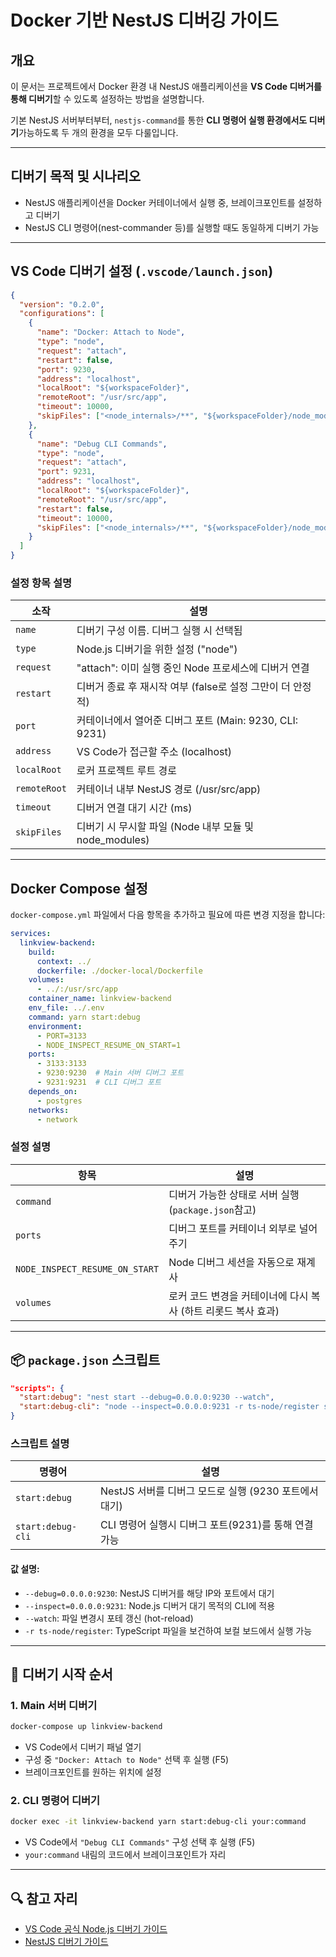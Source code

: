 # Docker 기반 NestJS 디버깅 가이드

## 개요

이 문서는  프로젝트에서 Docker 환경 내 NestJS 애플리케이션을 **VS Code 디버거를 통해 디버기**할 수 있도록 설정하는 방법을 설명합니다.

기본 NestJS 서버부터부터, `nestjs-command`를 통한 **CLI 명령어 실행 환경에서도 디버기**가능하도록 두 개의 환경을 모두 다룰입니다.

---

##  디버기 목적 및 시나리오

- NestJS 애플리케이션을 Docker 커테이너에서 실행 중, 브레이크포인트를 설정하고 디버기
- NestJS CLI 명령어(nest-commander 등)를 실행할 때도 동일하게 디버기 가능

---

##  VS Code 디버기 설정 (`.vscode/launch.json`)

```json
{
  "version": "0.2.0",
  "configurations": [
    {
      "name": "Docker: Attach to Node",
      "type": "node",
      "request": "attach",
      "restart": false,
      "port": 9230,
      "address": "localhost",
      "localRoot": "${workspaceFolder}",
      "remoteRoot": "/usr/src/app",
      "timeout": 10000,
      "skipFiles": ["<node_internals>/**", "${workspaceFolder}/node_modules/**"]
    },
    {
      "name": "Debug CLI Commands",
      "type": "node",
      "request": "attach",
      "port": 9231,
      "address": "localhost",
      "localRoot": "${workspaceFolder}",
      "remoteRoot": "/usr/src/app",
      "restart": false,
      "timeout": 10000,
      "skipFiles": ["<node_internals>/**", "${workspaceFolder}/node_modules/**"]
    }
  ]
}
```

### 설정 항목 설명

| 소작           | 설명                                        |
| ------------ | ----------------------------------------- |
| `name`       | 디버기 구성 이름. 디버그 실행 시 선택됨                   |
| `type`       | Node.js 디버기을 위한 설정 ("node")               |
| `request`    | "attach": 이미 실행 중인 Node 프로세스에 디버거 연결      |
| `restart`    | 디버거 종료 후 재시작 여부 (false로 설정 그만이 더 안정적)     |
| `port`       | 커테이너에서 열어준 디버그 포트 (Main: 9230, CLI: 9231) |
| `address`    | VS Code가 접근할 주소 (localhost)               |
| `localRoot`  | 로커 프로젝트 루트 경로                             |
| `remoteRoot` | 커테이너 내부 NestJS 경로 (/usr/src/app)          |
| `timeout`    | 디버거 연결 대기 시간 (ms)                         |
| `skipFiles`  | 디버기 시 무시할 파일 (Node 내부 모듈 및 node_modules)  |

---

##  Docker Compose 설정

`docker-compose.yml` 파일에서 다음 항목을 추가하고 필요에 따른 변경 지정을 합니다:

```yaml
services:
  linkview-backend:
    build:
      context: ../
      dockerfile: ./docker-local/Dockerfile
    volumes:
      - ../:/usr/src/app
    container_name: linkview-backend
    env_file: ../.env
    command: yarn start:debug
    environment:
      - PORT=3133
      - NODE_INSPECT_RESUME_ON_START=1
    ports:
      - 3133:3133
      - 9230:9230  # Main 서버 디버그 포트
      - 9231:9231  # CLI 디버그 포트
    depends_on:
      - postgres
    networks:
      - network
```

### 설정 설명

| 항목 | 설명 |
|------|------|
| `command` | 디버거 가능한 상태로 서버 실행 (`package.json`참고) |
| `ports` | 디버그 포트를 커테이너 외부로 널어주기 |
| `NODE_INSPECT_RESUME_ON_START` | Node 디버그 세션을 자동으로 재계사 |
| `volumes` | 로커 코드 변경을 커테이너에 다시 복사 (하트 리롯드 복사 효과) |

---

## 📦 `package.json` 스크립트

```json
"scripts": {
  "start:debug": "nest start --debug=0.0.0.0:9230 --watch",
  "start:debug-cli": "node --inspect=0.0.0.0:9231 -r ts-node/register src/main.ts"
}
```

### 스크립트 설명

| 명령어 | 설명 |
|--------|------|
| `start:debug` | NestJS 서버를 디버그 모드로 실행 (9230 포트에서 대기) |
| `start:debug-cli` | CLI 명령어 실행시 디버그 포트(9231)를 통해 연결 가능 |

#### 값 설명:
- `--debug=0.0.0.0:9230`: NestJS 디버거를 해당 IP와 포트에서 대기
- `--inspect=0.0.0.0:9231`: Node.js 디버거 대기 목적의 CLI에 적용
- `--watch`: 파일 변경시 포테 갱신 (hot-reload)
- `-r ts-node/register`: TypeScript 파일을 보건하여 보컬 보드에서 실행 가능

---

## 🚀 디버기 시작 순서

### 1. Main 서버 디버기

```bash
docker-compose up linkview-backend
```

- VS Code에서 디버기 패널 열기
- 구성 중 `"Docker: Attach to Node"` 선택 후 실행 (F5)
- 브레이크포인트를 원하는 위치에 설정

### 2. CLI 명령어 디버기

```bash
docker exec -it linkview-backend yarn start:debug-cli your:command
```

- VS Code에서 `"Debug CLI Commands"` 구성 선택 후 실행 (F5)
- `your:command` 내림의 코드에서 브레이크포인트가 자리

---

## 🔍 참고 자리

- [VS Code 공식 Node.js 디버기 가이드](https://code.visualstudio.com/docs/containers/debug-node)
- [NestJS 디버기 가이드](https://docs.nestjs.com/recipes/debugging)

